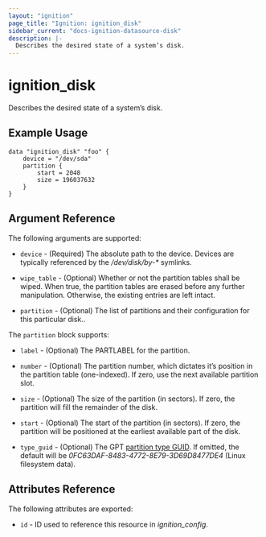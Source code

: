 ```yaml
---
layout: "ignition"
page_title: "Ignition: ignition_disk"
sidebar_current: "docs-ignition-datasource-disk"
description: |-
  Describes the desired state of a system’s disk.
---
```


# ignition\_disk

Describes the desired state of a system’s disk.

## Example Usage

```hcl
data "ignition_disk" "foo" {
	device = "/dev/sda"
	partition {
		start = 2048
		size = 196037632
	}
}
```

## Argument Reference

The following arguments are supported:

* `device` - (Required) The absolute path to the device. Devices are typically referenced by the _/dev/disk/by-*_ symlinks.

* `wipe_table` - (Optional) Whether or not the partition tables shall be wiped. When true, the partition tables are erased before any further manipulation. Otherwise, the existing entries are left intact.

* `partition` - (Optional) The list of partitions and their configuration for this particular disk..


The `partition` block supports:
 
* `label` - (Optional) The PARTLABEL for the partition.

* `number` - (Optional) The partition number, which dictates it’s position in the partition table (one-indexed). If zero, use the next available partition slot.

* `size` - (Optional) The size of the partition (in sectors). If zero, the partition will fill the remainder of the disk.


* `start` - (Optional) The start of the partition (in sectors). If zero, the partition will be positioned at the earliest available part of the disk.


* `type_guid` - (Optional) The GPT [partition type GUID](http://en.wikipedia.org/wiki/GUID_Partition_Table#Partition_type_GUIDs). If omitted, the default will be _0FC63DAF-8483-4772-8E79-3D69D8477DE4_ (Linux filesystem data).

## Attributes Reference

The following attributes are exported:

* `id` - ID used to reference this resource in _ignition_config_.